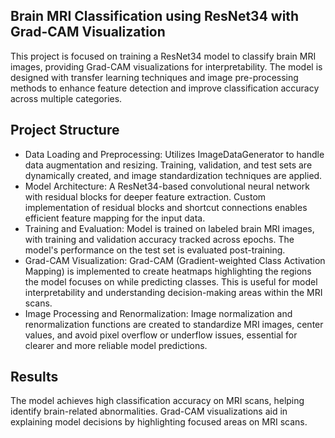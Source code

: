 Brain MRI Classification using ResNet34 with Grad-CAM Visualization
----------------------------------------------------------------------

This project is focused on training a ResNet34 model to classify brain MRI images, providing Grad-CAM visualizations for interpretability. The model is designed with transfer learning techniques and image pre-processing methods to enhance feature detection and improve classification accuracy across multiple categories.

Project Structure
--------------------
- Data Loading and Preprocessing: Utilizes ImageDataGenerator to handle data augmentation and resizing. Training, validation, and test sets are dynamically created, and image standardization techniques are applied.
- Model Architecture: A ResNet34-based convolutional neural network with residual blocks for deeper feature extraction. Custom implementation of residual blocks and shortcut connections enables efficient feature mapping for the input data.
- Training and Evaluation: Model is trained on labeled brain MRI images, with training and validation accuracy tracked across epochs. The model's performance on the test set is evaluated post-training.
- Grad-CAM Visualization: Grad-CAM (Gradient-weighted Class Activation Mapping) is implemented to create heatmaps highlighting the regions the model focuses on while predicting classes. This is useful for model interpretability and understanding decision-making areas within the MRI scans.
- Image Processing and Renormalization: Image normalization and renormalization functions are created to standardize MRI images, center values, and avoid pixel overflow or underflow issues, essential for clearer and more reliable model predictions.

Results
------------------
The model achieves high classification accuracy on MRI scans, helping identify brain-related abnormalities. Grad-CAM visualizations aid in explaining model decisions by highlighting focused areas on MRI scans.